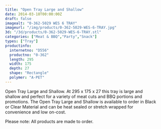 ```yaml
---
title: "Open Tray Large and Shallow"
date: 2014-03-18T00:00:00Z
draft: false
imagealt: "0-362-5029 WES 6 TRAY"
imageurl: "/img/products/0-362-5029-WES-6-TRAY.jpg"
3d: "/3d/products/0-362-5029-WES-6-TRAY.stl"
categories: ["Meat & BBQ","Party","Snack"]
types: ["Tray"]
productinfo:
  internetno: "D556"
  productno: "0-362"
  length: 295
  width: 175
  depth: 27
  shape: "Rectangle"
  polymer: "A-PET"
---
```

Open Tray Large and Shallow. At 295 x 175 x 27 this tray is large and shallow and perfect for a variety of meat cuts and BBQ portions and promotions.  The Open Tray Large and Shallow is available to order in Black or Clear Material and can be heat sealed or stretch wrapped for convenience and low on-cost.

 

Please note: All products are made to order.